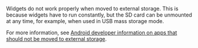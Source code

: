 Widgets do not work properly when moved to external storage. This is because widgets have to run constantly, but the SD card can be unmounted at any time, for example, when used in USB mass storage mode.

For more information, see [Android developer information on apps that should not be moved to external storage](http://developer.android.com/guide/appendix/install-location.html#ShouldNot).